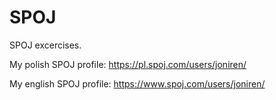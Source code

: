 # SPOJ
SPOJ excercises.

My polish SPOJ profile: <https://pl.spoj.com/users/joniren/>

My english SPOJ profile: <https://www.spoj.com/users/joniren/>
